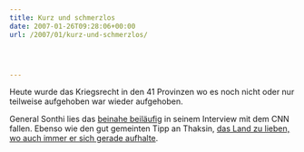 ```yaml
---
title: Kurz und schmerzlos
date: 2007-01-26T09:28:06+00:00
url: /2007/01/kurz-und-schmerzlos/




---
```

Heute wurde das Kriegsrecht in den 41 Provinzen wo es noch nicht oder nur teilweise aufgehoben war wieder aufgehoben.

General Sonthi lies das [beinahe beiläufig][1] in seinem Interview mit dem CNN fallen. Ebenso wie den gut gemeinten Tipp an Thaksin, [das Land zu lieben, wo auch immer er sich gerade aufhalte][2].

 [1]: http://www.nationmultimedia.com/breakingnews/read.php?newsid=30025188
 [2]: http://www.nationmultimedia.com/breakingnews/read.php?newsid=30025189
